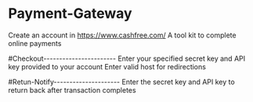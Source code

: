 # Payment-Gateway


Create an account in https://www.cashfree.com/
A tool kit to complete online payments

#Checkout-----------------------
Enter your specified secret key and API key provided to your account
Enter valid host for redirections

#Retun-Notify---------------------
Enter the secret key and API key
to return back after transaction completes
